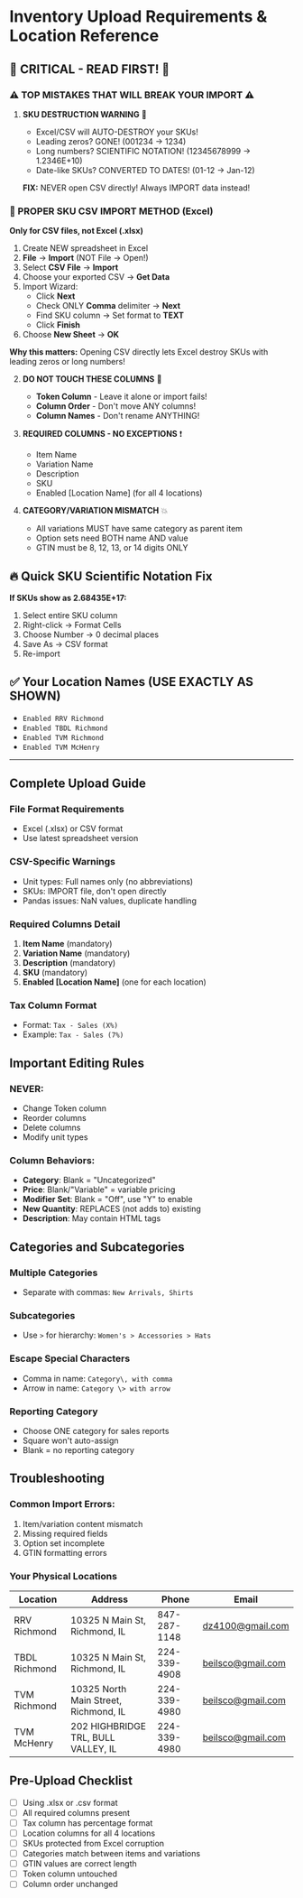# Inventory Upload Requirements & Location Reference

## 🚨 CRITICAL - READ FIRST! 🚨

### ⚠️ TOP MISTAKES THAT WILL BREAK YOUR IMPORT ⚠️

1. **SKU DESTRUCTION WARNING** 📛
   - Excel/CSV will AUTO-DESTROY your SKUs!
   - Leading zeros? GONE! (001234 → 1234)
   - Long numbers? SCIENTIFIC NOTATION! (12345678999 → 1.2346E+10)
   - Date-like SKUs? CONVERTED TO DATES! (01-12 → Jan-12)
   
   **FIX:** NEVER open CSV directly! Always IMPORT data instead!

### 🔧 PROPER SKU CSV IMPORT METHOD (Excel)
**Only for CSV files, not Excel (.xlsx)**

1. Create NEW spreadsheet in Excel
2. **File** → **Import** (NOT File → Open!)
3. Select **CSV File** → **Import**
4. Choose your exported CSV → **Get Data**
5. Import Wizard:
   - Click **Next**
   - Check ONLY **Comma** delimiter → **Next**
   - Find SKU column → Set format to **TEXT**
   - Click **Finish**
6. Choose **New Sheet** → **OK**

**Why this matters:** Opening CSV directly lets Excel destroy SKUs with leading zeros or long numbers!

2. **DO NOT TOUCH THESE COLUMNS** 🛑
   - **Token Column** - Leave it alone or import fails!
   - **Column Order** - Don't move ANY columns!
   - **Column Names** - Don't rename ANYTHING!

3. **REQUIRED COLUMNS - NO EXCEPTIONS** ❗
   - Item Name
   - Variation Name
   - Description
   - SKU
   - Enabled [Location Name] (for all 4 locations)

4. **CATEGORY/VARIATION MISMATCH** 💥
   - All variations MUST have same category as parent item
   - Option sets need BOTH name AND value
   - GTIN must be 8, 12, 13, or 14 digits ONLY

## 🔥 Quick SKU Scientific Notation Fix

**If SKUs show as 2.68435E+17:**
1. Select entire SKU column
2. Right-click → Format Cells
3. Choose Number → 0 decimal places
4. Save As → CSV format
5. Re-import

## ✅ Your Location Names (USE EXACTLY AS SHOWN)

- `Enabled RRV Richmond`
- `Enabled TBDL Richmond`
- `Enabled TVM Richmond`
- `Enabled TVM McHenry`

---

## Complete Upload Guide

### File Format Requirements
- Excel (.xlsx) or CSV format
- Use latest spreadsheet version

### CSV-Specific Warnings
- Unit types: Full names only (no abbreviations)
- SKUs: IMPORT file, don't open directly
- Pandas issues: NaN values, duplicate handling

### Required Columns Detail
1. **Item Name** (mandatory)
2. **Variation Name** (mandatory)
3. **Description** (mandatory)
4. **SKU** (mandatory)
5. **Enabled [Location Name]** (one for each location)

### Tax Column Format
- Format: `Tax - Sales (X%)`
- Example: `Tax - Sales (7%)`

## Important Editing Rules

### NEVER:
- Change Token column
- Reorder columns
- Delete columns
- Modify unit types

### Column Behaviors:
- **Category**: Blank = "Uncategorized"
- **Price**: Blank/"Variable" = variable pricing
- **Modifier Set**: Blank = "Off", use "Y" to enable
- **New Quantity**: REPLACES (not adds to) existing
- **Description**: May contain HTML tags

## Categories and Subcategories

### Multiple Categories
- Separate with commas: `New Arrivals, Shirts`

### Subcategories
- Use `>` for hierarchy: `Women's > Accessories > Hats`

### Escape Special Characters
- Comma in name: `Category\, with comma`
- Arrow in name: `Category \> with arrow`

### Reporting Category
- Choose ONE category for sales reports
- Square won't auto-assign
- Blank = no reporting category

## Troubleshooting

### Common Import Errors:
1. Item/variation content mismatch
2. Missing required fields
3. Option set incomplete
4. GTIN formatting errors

### Your Physical Locations

| Location | Address | Phone | Email |
|----------|---------|-------|-------|
| RRV Richmond | 10325 N Main St, Richmond, IL | 847-287-1148 | dz4100@gmail.com |
| TBDL Richmond | 10325 N Main St, Richmond, IL | 224-339-4908 | beilsco@gmail.com |
| TVM Richmond | 10325 North Main Street, Richmond, IL | 224-339-4980 | beilsco@gmail.com |
| TVM McHenry | 202 HIGHBRIDGE TRL, BULL VALLEY, IL | 224-339-4980 | beilsco@gmail.com |

## Pre-Upload Checklist
- [ ] Using .xlsx or .csv format
- [ ] All required columns present
- [ ] Tax column has percentage format
- [ ] Location columns for all 4 locations
- [ ] SKUs protected from Excel corruption
- [ ] Categories match between items and variations
- [ ] GTIN values are correct length
- [ ] Token column untouched
- [ ] Column order unchanged